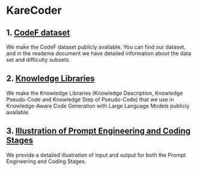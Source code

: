 # KareCoder
## 1. [CodeF dataset](https://github.com/CodeGeneration3/KareCoder/tree/main/CodeF%20dataset)
We make the CodeF dataset publicly available. You can find our dataset, and in the reademe document we have detailed information about the data set and difficulty subsets.
## 2. [Knowledge Libraries](https://github.com/CodeGeneration3/KareCoder/tree/main/Knowledge%20Libraries)
We make the Knowledge Libraries (Knowledge Description, Knowledge Pseudo-Code and Knowledge Step of Pseudo-Code) that we use in Knowledge-Aware Code Generation with Large Language Models publicly available. 
## 3. [Illustration of Prompt Engineering and Coding Stages](https://github.com/CodeGeneration3/KareCoder/tree/main/Illustration%20of%20Prompt%20Engineering%20and%20Coding%20Stages)
We provide a detailed illustration of input and output for both the Prompt Engineering and Coding Stages. 
